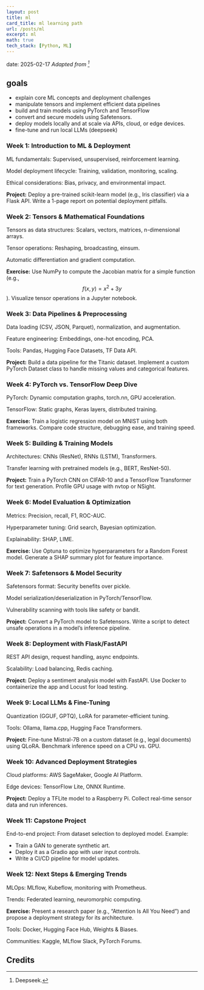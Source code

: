 ```yaml
---
layout: post
title: ml
card_title: ml learning path
url: /posts/ml
excerpt: ml
math: true
tech_stack: [Python, ML]
---
```


date: 2025-02-17
*Adapted from [^1]*

## goals

- explain core ML concepts and deployment challenges
- manipulate tensors and implement efficient data pipelines
- build and train models using PyTorch and TensorFlow
- convert and secure models using Safetensors.
- deploy models locally and at scale via APIs, cloud, or edge devices.
- fine-tune and run local LLMs (deepseek)


### Week 1: Introduction to ML & Deployment

ML fundamentals: Supervised, unsupervised, reinforcement learning.

Model deployment lifecycle: Training, validation, monitoring, scaling.

Ethical considerations: Bias, privacy, and environmental impact.

**Project:** Deploy a pre-trained scikit-learn model (e.g., Iris classifier) via a Flask API. Write a 1-page report on potential deployment pitfalls.

### Week 2: Tensors & Mathematical Foundations

Tensors as data structures: Scalars, vectors, matrices, n-dimensional arrays.

Tensor operations: Reshaping, broadcasting, einsum.

Automatic differentiation and gradient computation.

**Exercise:** Use NumPy to compute the Jacobian matrix for a simple function (e.g., $${f(x,y)=x^2+3y}$$). Visualize tensor operations in a Jupyter notebook.

### Week 3: Data Pipelines & Preprocessing

Data loading (CSV, JSON, Parquet), normalization, and augmentation.

Feature engineering: Embeddings, one-hot encoding, PCA.

Tools: Pandas, Hugging Face Datasets, TF Data API.

**Project:** Build a data pipeline for the Titanic dataset. Implement a custom PyTorch Dataset class to handle missing values and categorical features.

### Week 4: PyTorch vs. TensorFlow Deep Dive

PyTorch: Dynamic computation graphs, torch.nn, GPU acceleration.

TensorFlow: Static graphs, Keras layers, distributed training.

**Exercise:** Train a logistic regression model on MNIST using both frameworks. Compare code structure, debugging ease, and training speed.

### Week 5: Building & Training Models

Architectures: CNNs (ResNet), RNNs (LSTM), Transformers.

Transfer learning with pretrained models (e.g., BERT, ResNet-50).

**Project:** Train a PyTorch CNN on CIFAR-10 and a TensorFlow Transformer for text generation. Profile GPU usage with nvtop or NSight.

### Week 6: Model Evaluation & Optimization

Metrics: Precision, recall, F1, ROC-AUC.

Hyperparameter tuning: Grid search, Bayesian optimization.

Explainability: SHAP, LIME.

**Exercise:** Use Optuna to optimize hyperparameters for a Random Forest model. Generate a SHAP summary plot for feature importance.

### Week 7: Safetensors & Model Security

Safetensors format: Security benefits over pickle.

Model serialization/deserialization in PyTorch/TensorFlow.

Vulnerability scanning with tools like safety or bandit.

**Project:** Convert a PyTorch model to Safetensors. Write a script to detect unsafe operations in a model’s inference pipeline.

### Week 8: Deployment with Flask/FastAPI

REST API design, request handling, async endpoints.

Scalability: Load balancing, Redis caching.

**Project:** Deploy a sentiment analysis model with FastAPI. Use Docker to containerize the app and Locust for load testing.

### Week 9: Local LLMs & Fine-Tuning

Quantization (GGUF, GPTQ), LoRA for parameter-efficient tuning.

Tools: Ollama, llama.cpp, Hugging Face Transformers.

**Project:** Fine-tune Mistral-7B on a custom dataset (e.g., legal documents) using QLoRA. Benchmark inference speed on a CPU vs. GPU.

### Week 10: Advanced Deployment Strategies

Cloud platforms: AWS SageMaker, Google AI Platform.

Edge devices: TensorFlow Lite, ONNX Runtime.

**Project:** Deploy a TFLite model to a Raspberry Pi. Collect real-time sensor data and run inferences.

### Week 11: Capstone Project

End-to-end project: From dataset selection to deployed model. Example:

- Train a GAN to generate synthetic art.
- Deploy it as a Gradio app with user input controls.
- Write a CI/CD pipeline for model updates.

### Week 12: Next Steps & Emerging Trends

MLOps: MLflow, Kubeflow, monitoring with Prometheus.

Trends: Federated learning, neuromorphic computing.

**Exercise:** Present a research paper (e.g., “Attention Is All You Need”) and propose a deployment strategy for its architecture.

Tools: Docker, Hugging Face Hub, Weights & Biases.

Communities: Kaggle, MLflow Slack, PyTorch Forums.


## Credits

[^1]: Deepseek.
<!--Written by Jorge Porras (2025)-->